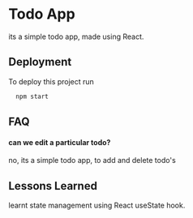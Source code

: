 
#   Todo App

its a simple todo app, made using React.




## Deployment

To deploy this project run

```bash
  npm start
```


## FAQ

#### can we edit a particular todo?

no, its a simple todo app, to add and delete todo's


## Lessons Learned

learnt state management using React useState hook.